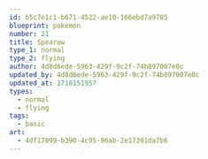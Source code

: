 ```yaml
---
id: b5c7e1c1-b671-4522-ae10-166ebd7a9785
blueprint: pokemon
number: 21
title: Spearow
type_1: normal
type_2: flying
author: 4d8d6ede-5963-429f-9c2f-74b897007e0c
updated_by: 4d8d6ede-5963-429f-9c2f-74b897007e0c
updated_at: 1716151957
types:
  - normal
  - flying
tags:
  - basic
art:
  - 4df17099-b390-4c95-96ab-2e17391da7b6
---
```

